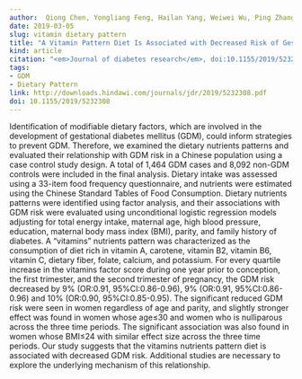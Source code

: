 ```yaml
---
author:  Qiong Chen, Yongliang Feng, Hailan Yang, Weiwei Wu, Ping Zhang, Keke Wang, Ying Wang, Jamie Ko, Jiaxin Shen, Lingling Guo, Feng Zhao, Wenqiong Du, Shouhang Ru, Suping Wang, Yawei Zhang.
date: 2019-03-05
slug: vitamin dietary pattern
title: "A Vitamin Pattern Diet Is Associated with Decreased Risk of Gestational Diabetes Mellitus in Chinese Women: Results from a Case Control Study in Taiyuan, China."
kind: article
citation: "<em>Journal of diabetes research</em>, doi:10.1155/2019/5232308"
tags:
- GDM
- Dietary Pattern
link: http://downloads.hindawi.com/journals/jdr/2019/5232308.pdf
doi: 10.1155/2019/5232308
---
```


Identification of modifiable dietary factors, which are involved in the development of gestational diabetes mellitus (GDM), could inform strategies to prevent GDM. Therefore, we examined the dietary nutrients patterns and evaluated their relationship with GDM risk in a Chinese population using a case control study design. A total of 1,464 GDM cases and 8,092 non-GDM controls were included in the final analysis. Dietary intake was assessed using a 33-item food frequency questionnaire, and nutrients were estimated using the Chinese Standard Tables of Food Consumption. Dietary nutrients patterns were identified using factor analysis, and their associations with GDM risk were evaluated using unconditional logistic regression models adjusting for total energy intake, maternal age, high blood pressure, education, maternal body mass index (BMI), parity, and family history of diabetes. A “vitamins” nutrients pattern was characterized as the consumption of diet rich in vitamin A, carotene, vitamin B2, vitamin B6, vitamin C, dietary fiber, folate, calcium, and potassium. For every quartile increase in the vitamins factor score during one year prior to conception, the first trimester, and the second trimester of pregnancy, the GDM risk decreased by 9% (OR:0.91, 95%CI:0.86-0.96), 9% (OR:0.91, 95%CI:0.86-0.96) and 10% (OR:0.90, 95%CI:0.85-0.95). The significant reduced GDM risk were seen in women regardless of age and parity, and slightly stronger effect was found in women whose age≤30 and women who is nulliparous across the three time periods. The significant association was also found in women whose BMI≤24 with similar effect size across the three time periods. Our study suggests that the vitamins nutrients pattern diet is associated with decreased GDM risk. Additional studies are necessary to explore the underlying mechanism of this relationship.